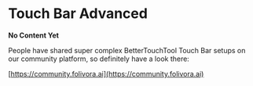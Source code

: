 # Touch Bar Advanced

**No Content Yet**

People have shared super complex BetterTouchTool Touch Bar setups on our community platform, so definitely have a look there:

[https://community.folivora.ai](https://community.folivora.ai)
